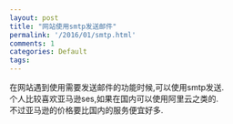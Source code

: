 ```yaml
---
layout: post
title: "网站使用smtp发送邮件"
permalink: '/2016/01/smtp.html'
comments: 1
categories: Default
tags: 
---
```

在网站遇到使用需要发送邮件的功能时候,可以使用smtp发送.  
个人比较喜欢亚马逊ses,如果在国内可以使用阿里云之类的.  
不过亚马逊的价格要比国内的服务便宜好多.